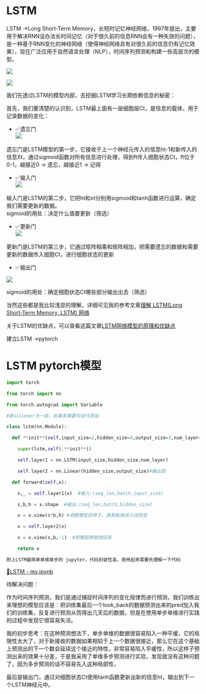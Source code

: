 # LSTM

LSTM ->Long Short-Term Memory，长短时记忆神经网络，1997年提出，主要用于解决RNN没办法长时间记忆（对于很久前的信息RNN会有一种失效的问题），是一种基于RNN变化的神经网络（使得神经网络具有对很久前的信息仍有记忆效果），现在广泛应用于自然语言处理（NLP），时间序列预测和构建一些高层次的模型。

![](https://cdn.nlark.com/yuque/0/2022/png/12560638/1647736343496-1883bf25-ede9-4c65-95a0-0ca9495b8063.png "")

![](https://cdn.nlark.com/yuque/0/2022/png/12560638/1647736368620-495742d2-a00b-4ad7-9bae-208362c3ade7.png "")

我们先透过LSTM的模型内部，去挖掘LSTM学习长期依赖信息的秘密：

首先，我们要清楚的认识到，LSTM最上面有一层细胞层Ct，是信息的载体，用于记录数据的变化：

- ✅遗忘门  
	![](https://cdn.nlark.com/yuque/0/2022/png/12560638/1647736510802-4f3033cf-ff2d-49ce-9c57-149a528ee300.png "")

遗忘门是LSTM模型的第一步，它接收于上一个神经元传入的信息ht-1和新传入的信息Xt，通过sigmoid函数对所有信息进行处理，得到ft传入细胞状态Ct，ft位于0-1，越接近0 -> 遗忘，越接近1 -> 记得  

- ✅输入门  
	![](https://cdn.nlark.com/yuque/0/2022/png/12560638/1647737391652-2ff0f59d-c38e-4322-94e6-09484722b2a6.png "")

输入门是LSTM的第二步，它把ht和xt分别用sigmoid和tanh函数进行运算，确定我们需要更新的数据。  
sigmoid的用处：决定什么值要更新（筛选）  

- ✅更新门  
	![](https://cdn.nlark.com/yuque/0/2022/png/12560638/1647737729361-785aa8e2-3ef6-4db3-a1d1-b4651e15d968.png "")

更新门是LSTM的第三步，它通过矩阵相乘和矩阵相加，把需要遗忘的数据和需要更新的数据传入细胞Ct，进行细胞状态的更新  

- ✅输出门

![](https://cdn.nlark.com/yuque/0/2022/png/12560638/1647737849544-78a5eefc-0a7e-4d06-b4f0-4ebe2b899da3.png "")

sigmoid的用处：确定细胞状态Ct哪些部分输出出去（筛选）

当然这些都是我比较浅显的理解，详细可见我的参考文章[理解 LSTM(Long Short-Term Memory, LSTM) 网络](https://www.cnblogs.com/wangduo/p/6773601.html)  

关于LSTM的优缺点，可以查看这篇文章[LSTM网络模型的原理和优缺点](https://zhuanlan.zhihu.com/p/406408470)  

建立LSTM ->pytorch

# LSTM pytorch模型

```Python
import torch

from torch import nn

from torch.autograd import Variable

#默认linner为一层，如果有需要可自行添加

class lstm(nn.Module):

  def **init**(self,input_size=2,hidden_size=4,output_size=1,num_layer=2):

    super(lstm,self).**init**()

    self.layer1 = nn.LSTM(input_size,hidden_size,num_layer)

    self.layer2 = nn.Linear(hidden_size,output_size)#输出层

  def forward(self,x):

    x,_ = self.layer1(x)  #输入:(seq_len,batch,input_size)

    s,b,h = x.shape  #输出:(seq_len,batch,hidden_size)

    x = x.view(s*b,h) #调整模型的样子，使其能够进入线性层

    x = self.layer2(x) 

    x = x.view(s,b,-1)  #把模型原貌改回来

    return x

附上LSTM最简单单维单步的 jupyter，代码封装性高，使用起来需要先理解一下代码
```


[📎LSTM - my.ipynb](https://www.yuque.com/attachments/yuque/0/2022/ipynb/12560638/1647739269971-f75c9371-6825-47af-9337-18163ad8b359.ipynb)  

待解决问题：  

作为时间序列预测，我们是通过捕捉时间序列的变化规律而进行预测，我们训练出来理想的模型应该是：把训练集最后一个look_back的数据预测出来的pred加入我们的训练集，反复进行预测从而得出几天后的数据，但是在使用单步单维进行实践的过程中发现它很容易失活。

我的初步思考：在这种预测想法下，单步单维的数据很容易陷入一种平缓，它的局限性太大了，对于新接收的数据如果相较于上一个数据很接近，那么它在这个基础上预测出的下一个数会延续这个接近的特性，非常容易陷入平缓性，所以这样子预测出来的效果十分差，于是我采用了单维多步预测进行实验，发现就没有这种问题了，因为多步预测的话不容易先入这种局部性，

最后是输出门，通过对细胞状态Ct使用tanh函数更新出新的信息ht，输出到下一个LSTM神经元中。

